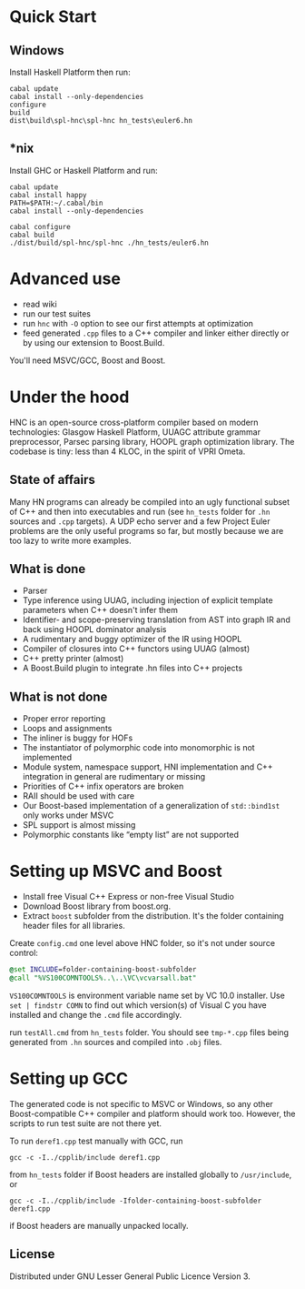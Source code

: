# Quick Start

## Windows

Install Haskell Platform then run:
```
cabal update
cabal install --only-dependencies
configure
build
dist\build\spl-hnc\spl-hnc hn_tests\euler6.hn
```

## *nix

Install GHC or Haskell Platform and run:

```
cabal update
cabal install happy
PATH=$PATH:~/.cabal/bin
cabal install --only-dependencies

cabal configure
cabal build
./dist/build/spl-hnc/spl-hnc ./hn_tests/euler6.hn
```

# Advanced use

- read wiki
- run our test suites
- run `hnc` with `-O` option to see our first attempts at optimization
- feed generated `.cpp` files to a C++ compiler and linker either directly or by using our extension to Boost.Build.

You'll need MSVC/GCC, Boost and Boost.

# Under the hood

HNC is an open-source cross-platform compiler based on modern technologies: Glasgow Haskell Platform, 
UUAGC attribute grammar preprocessor, Parsec parsing library, HOOPL graph optimization library. 
The codebase is tiny: less than 4 KLOC, in the spirit of VPRI Ometa.

## State of affairs

Many HN programs can already be compiled into an ugly functional subset of C++ and 
then into executables and run (see `hn_tests` folder for `.hn` sources and `.cpp` targets). 
A UDP echo server and a few Project Euler problems are the only useful programs so far, 
but mostly because we are too lazy to write more examples.

## What is done

- Parser
- Type inference using UUAG, including injection of explicit template parameters when C++ doesn't infer them
- Identifier- and scope-preserving translation from AST into graph IR and back using HOOPL dominator analysis
- A rudimentary and buggy optimizer of the IR using HOOPL
- Compiler of closures into C++ functors using UUAG (almost)
- C++ pretty printer (almost)
- A Boost.Build plugin to integrate .hn files into C++ projects

## What is not done

- Proper error reporting
- Loops and assignments
- The inliner is buggy for HOFs
- The instantiator of polymorphic code into monomorphic is not implemented
- Module system, namespace support, HNI implementation and C++ integration in general are rudimentary or missing
- Priorities of C++ infix operators are broken
- RAII should be used with care
- Our Boost-based implementation of a generalization of <code>std::bind1st</code> only works under MSVC
- SPL support is almost missing
- Polymorphic constants like “empty list” are not supported

# Setting up MSVC and Boost

- Install free Visual C++ Express or non-free Visual Studio
- Download Boost library from boost.org. 
- Extract `boost` subfolder from the distribution. It's the folder containing header files for all libraries.

Create `config.cmd` one level above HNC folder, so it's not under source control:

```cmd
@set INCLUDE=folder-containing-boost-subfolder
@call "%VS100COMNTOOLS%..\..\VC\vcvarsall.bat"
```

`VS100COMNTOOLS` is environment variable name set by VC 10.0 installer. Use `set | findstr COMN` to find 
out which version(s) of Visual C you have installed and change the `.cmd` file accordingly.

run `testAll.cmd` from `hn_tests` folder. You should see `tmp-*.cpp` files being generated 
from `.hn` sources and compiled into `.obj` files.

# Setting up GCC

The generated code is not specific to MSVC or Windows, so any other Boost-compatible C++ compiler 
and platform should work too. However, the scripts to run test suite are not there yet. 

To run `deref1.cpp` test manually with GCC, run

```
gcc -c -I../cpplib/include deref1.cpp
```

from `hn_tests` folder if Boost headers are installed globally to `/usr/include`, or

```
gcc -c -I../cpplib/include -Ifolder-containing-boost-subfolder deref1.cpp
```

if Boost headers are manually unpacked locally.

## License

Distributed under GNU Lesser General Public Licence Version 3.

